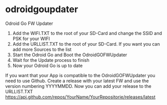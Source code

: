 # odroidgoupdater
Odroid Go FW Updater

1. Add the WIFI.TXT to the root of your SD-Card and change the SSID and PSK for your WIFI
2. Add the URLLIST.TXT to the root of your SD-Card. If you want you can add more Sources to the list
3. Start the Odroid Go and Boot the OdroidGOFWUpdater
4. Wait for the Update process to finish
5. Now your Odroid Go is up to date

If you want that your App is compatible to the OdroidGOFWUpdater you need to use Github.
Create a release with your latest FW and use the version numbering YYYYMMDD.
Now you can add your release to the URLLIST.TXT https://api.github.com/repos/YourName/YourRepositorie/releases/latest  